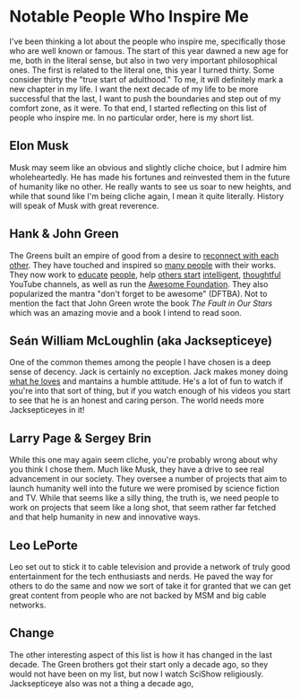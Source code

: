 # Notable People Who Inspire Me

I've been thinking a lot about the people who inspire me, specifically those who are well known or famous. The start of this year dawned a new
age for me, both in the literal sense, but also in two very important philosophical ones. The first is related to the literal one, this year I turned
thirty. Some consider thirty the "true start of adulthood." To me, it will definitely mark a new chapter in my life. I want the next decade of my
life to be more successful that the last, I want to push the boundaries and step out of my comfort zone, as it were. To that end, I started
reflecting on this list of people who inspire me. In no particular order, here is my short list.

## Elon Musk

Musk may seem like an obvious and slightly cliche choice, but I admire him wholeheartedly. He has made his fortunes and reinvested them in
the future of humanity like no other. He really wants to see us soar to new heights, and while that sound like I'm being cliche again, I mean it
quite literally. History will speak of Musk with great reverence.

## Hank & John Green

The Greens built an empire of good from a desire to [reconnect with each other][1]. They have touched and inspired so [many people][2] with their
works. They now work to [educate][3] [people][4], help [others start][5] [intelligent][6], [thoughtful][7] YouTube channels, as well as run the [Awesome Foundation][8].
They also popularized the mantra "don't forget to be awesome" (DFTBA). Not to mention the fact that John Green wrote the book _The Fault in Our Stars_
which was an amazing movie and a book I intend to read soon.

## Seán William McLoughlin (aka Jacksepticeye)

One of the common themes among the people I have chosen is a deep sense of decency. Jack is certainly no exception. Jack makes money
doing [what he loves][9] and mantains a humble attitude. He's a lot of fun to watch if you're into that sort of thing, but if you watch enough of his
videos you start to see that he is an honest and caring person. The world needs more Jacksepticeyes in it!

## Larry Page & Sergey Brin

While this one may again seem cliche, you're probably wrong about why you think I chose them. Much like Musk, they have a drive to see real
advancement in our society. They oversee a number of projects that aim to launch humanity well into the future we were promised by science
fiction and TV. While that seems like a silly thing, the truth is, we need people to work on projects that seem like a long shot, that seem rather
far fetched and that help humanity in new and innovative ways.

## Leo LePorte

Leo set out to stick it to cable television and provide a network of truly good entertainment for the tech enthusiasts and nerds. He paved the
way for others to do the same and now we sort of take it for granted that we can get great content from people who are not backed by MSM
and big cable networks.

## Change
The other interesting aspect of this list is how it has changed in the last decade. The Green brothers got their start only a decade ago, so they
would not have been on my list, but now I watch SciShow religiously. Jacksepticeye also was not a thing a decade ago,

[1]: https://www.youtube.com/vlogbrothers
[2]: http://www.nerdfighteria.com/
[3]: https://www.youtube.com/crashcourse
[4]: https://www.youtube.com/scishow
[5]: https://www.youtube.com/anmlwndrs
[6]: https://www.youtube.com/sexplanations
[7]: https://www.youtube.com/learnhowtoadult
[8]: http://www.awesomefoundation.org/en
[9]: https://www.youtube.com/jacksepticeye

